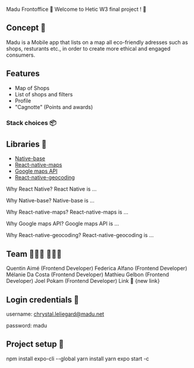 Madu
Frontoffice
🍃 Welcome to Hetic W3 final project ! 🥕

## Concept 🧐
Madu is a Mobile app that lists on a map all eco-friendly adresses such as shops, resturants etc., in order to create more ethical and engaged consumers.

## Features
* Map of Shops
* List of shops and filters
* Profile
* "Cagnotte" (Points and awards)

### Stack choices 📦
## Libraries 📕
* [Native-base](https://nativebase.io)
* [React-native-maps](https://github.com/react-native-community/react-native-maps)
* [Google maps API](https://developers.google.com/maps/documentation)
* [React-native-geocoding](https://github.com/marlove/react-native-geocoding)

Why React Native?
React Native is ...

Why Native-base?
Native-base is ...

Why React-native-maps?
React-native-maps is ...

Why Google maps API?
Google maps API is ...

Why React-native-geocoding?
React-native-geocoding is ...

## Team 👩🏻‍💻 👨🏻‍💻
Quentin Aimé (Frontend Developer)
Federica Alfano (Frontend Developer)
Mélanie Da Costa (Frontend Developer)
Mathieu Gelbon (Frontend Developer)
Joel Pokam (Frontend Developer)
Link 🐼
{new link}

## Login credentials 🔑
username: chrystal.leliegard@madu.net

password: madu

## Project setup 🚀
npm install expo-cli --global
yarn install
yarn expo start -c
